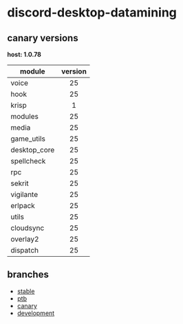 # discord-desktop-datamining

## canary versions

**host: 1.0.78**

| module | version |
| ------ | :-----: |
| voice | 25 |
| hook | 25 |
| krisp | 1 |
| modules | 25 |
| media | 25 |
| game_utils | 25 |
| desktop_core | 25 |
| spellcheck | 25 |
| rpc | 25 |
| sekrit | 25 |
| vigilante | 25 |
| erlpack | 25 |
| utils | 25 |
| cloudsync | 25 |
| overlay2 | 25 |
| dispatch | 25 |

## branches

- [stable](https://github.com/OpenAsar/discord-desktop-datamining/tree/stable)
- [ptb](https://github.com/OpenAsar/discord-desktop-datamining/tree/ptb)
- [canary](https://github.com/OpenAsar/discord-desktop-datamining/tree/canary)
- [development](https://github.com/OpenAsar/discord-desktop-datamining/tree/development)